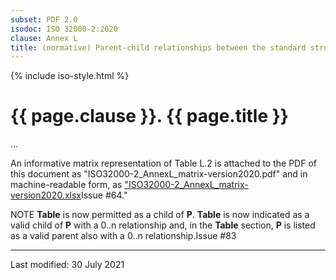 ```yaml
---
subset: PDF 2.0
isodoc: ISO 32000-2:2020
clause: Annex L
title: (normative) Parent-child relationships between the standard structure elements in the standard structure namespace for PDF 2.0
---
```


{% include iso-style.html %}
<div class="isostyle">

<h1>{{ page.clause }}. {{ page.title }}</h1>

<p>...</p>

<p>
An informative matrix representation of Table L.2 is attached to the PDF of this document as "ISO32000-2_AnnexL_matrix-version2020.pdf" and
in machine-readable form, as <span class="new-text">
<a href="https://www.pdfa.org/norm-refs/ISO32000-2_AnnexL_matrix-version2020.xlsx">"ISO32000-2_AnnexL_matrix-version2020.xlsx</a><span class="new-tooltiptext">Issue #64</span></span>."
</p>

<p>
<span class="new-text">NOTE <b>Table</b> is now permitted as a child of <b>P</b>. <b>Table</b> is now indicated as a valid child of <b>P</b> with a 0..n relationship and,
in the <b>Table</b> section, <b>P</b> is listed as a valid parent also with a 0..n relationship.<span class="new-tooltiptext">Issue #83</span></span>
</p>

</div>


<hr>
<p class="footnote">Last modified: 30 July 2021</p>
